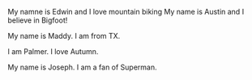 My namne is Edwin and I love mountain biking
My name is Austin and I believe in Bigfoot!

My name is Maddy. I am from TX.

I am Palmer. I love Autumn.

My name is Joseph. I am a fan of Superman.

